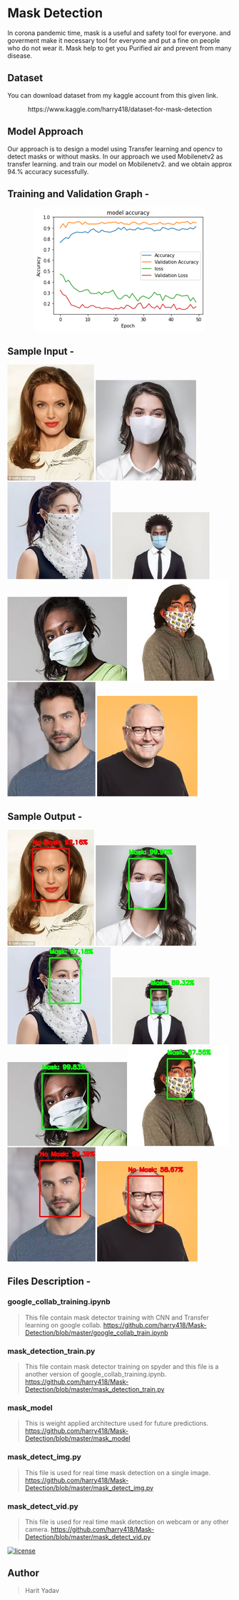 # Mask Detection
In corona pandemic time, mask is a useful and safety tool for everyone. and goverment make it necessary tool for everyone and put a fine on people who do not wear it. Mask help to get you Purified air and prevent from many disease.

## Dataset
You can download dataset from my kaggle account from this given link.
<p align="center">
  https://www.kaggle.com/harry418/dataset-for-mask-detection
</p>

## Model Approach
Our approach is to design a model using Transfer learning and opencv to detect masks or without masks. In our approach we used Mobilenetv2 as transfer learning. and train our model on Mobilenetv2. and we obtain approx 94.% accuracy sucessfully.

## Training and Validation Graph - 
<p align="center">
    <img src="https://github.com/harry418/mask-detection/blob/master/images/plot.png" alt="Image"  />
</p>


## Sample Input - 
![alt_text](https://github.com/harry418/mask-detection/blob/master/images/sample/23.jpg?raw=true)
![alt_text](https://github.com/harry418/mask-detection/blob/master/images/sample/266.jpeg?raw=true)
![alt_text](https://github.com/harry418/mask-detection/blob/master/images/sample/302.jpeg?raw=true)
![alt_text](https://github.com/harry418/mask-detection/blob/master/images/sample/491.jpeg?raw=true)
![alt_text](https://github.com/harry418/mask-detection/blob/master/images/sample/496.jpeg?raw=true)
![alt_text](https://github.com/harry418/mask-detection/blob/master/images/sample/538.jpeg?raw=true)
![alt_text](https://github.com/harry418/mask-detection/blob/master/images/sample/590.jpeg?raw=true)
![alt_text](https://github.com/harry418/mask-detection/blob/master/images/sample/615.jpeg?raw=true)

## Sample Output - 
![alt_text](https://github.com/harry418/mask-detection/blob/master/images/sample-output/23.jpg?raw=true)
![alt_text](https://github.com/harry418/mask-detection/blob/master/images/sample-output/266.jpeg?raw=true)
![alt_text](https://github.com/harry418/mask-detection/blob/master/images/sample-output/302.jpeg?raw=true)
![alt_text](https://github.com/harry418/mask-detection/blob/master/images/sample-output/491.jpeg?raw=true)
![alt_text](https://github.com/harry418/mask-detection/blob/master/images/sample-output/496.jpeg?raw=true)
![alt_text](https://github.com/harry418/mask-detection/blob/master/images/sample-output/538.jpeg?raw=true)
![alt_text](https://github.com/harry418/mask-detection/blob/master/images/sample-output/590.jpeg?raw=true)
![alt_text](https://github.com/harry418/mask-detection/blob/master/images/sample-output/615.jpeg?raw=true)

## Files Description - 
### google_collab_training.ipynb 
> This file contain mask detector training with CNN and Transfer learning on google collab.
> https://github.com/harry418/Mask-Detection/blob/master/google_collab_train.ipynb

### mask_detection_train.py
> This file contain mask detector training on spyder and this file is a another version of google_collab_training.ipynb.
> https://github.com/harry418/Mask-Detection/blob/master/mask_detection_train.py

### mask_model
> This is weight applied architecture used for future predictions.
> https://github.com/harry418/Mask-Detection/blob/master/mask_model

### mask_detect_img.py
> This file is used for real time mask detection on a single image.
> https://github.com/harry418/Mask-Detection/blob/master/mask_detect_img.py

### mask_detect_vid.py
> This file is used for real time mask detection on webcam or any other camera.
> https://github.com/harry418/Mask-Detection/blob/master/mask_detect_vid.py

[![license](https://img.shields.io/github/license/DAVFoundation/captain-n3m0.svg?style=flat-square)](https://github.com/harry418/mask-detection/blob/master/LICENSE)
## Author
>Harit Yadav

